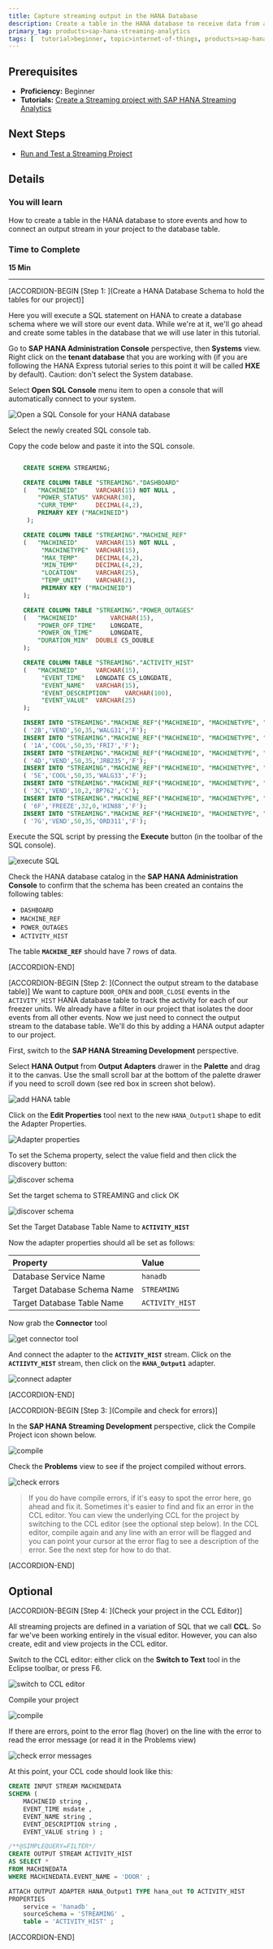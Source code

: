 ```yaml
---
title: Capture streaming output in the HANA Database
description: Create a table in the HANA database to receive data from a streaming project.  Then connect an output stream to the HANA table.
primary_tag: products>sap-hana-streaming-analytics
tags: [  tutorial>beginner, topic>internet-of-things, products>sap-hana-streaming-analytics, products>sap-hana\,-express-edition   ]
---
```


## Prerequisites  
 - **Proficiency:** Beginner
 - **Tutorials:** [Create a Streaming project with SAP HANA Streaming Analytics](https://www.sap.com/developer/tutorials/sds-create-streaming-project.html)


## Next Steps
 - [Run and Test a Streaming Project](https://www.sap.com/developer/tutorials/sds-run-test.html)

## Details
### You will learn  
How to create a table in the HANA database to store events and how to connect an output stream in your project to the database table.

### Time to Complete
**15 Min**

---

[ACCORDION-BEGIN [Step 1: ](Create a HANA Database Schema to hold the tables for our project)]

Here you will execute a SQL statement on HANA to create a database schema where we will store our event data.  While we're at it, we'll go ahead and create some tables in the database that we will use later in this tutorial.

Go to **SAP HANA Administration Console** perspective, then **Systems** view. Right click on the **tenant database** that you are working with (if you are following the HANA Express tutorial series to this point it will be called **HXE** by default). Caution: don't select the System database.

Select **Open SQL Console** menu item to open a console that will automatically connect to your system.

![Open a SQL Console for your HANA database](2-open-sql-console.png)

Select the newly created SQL console tab.

Copy the code below and paste it into the SQL console.

```SQL

    CREATE SCHEMA STREAMING;

    CREATE COLUMN TABLE "STREAMING"."DASHBOARD"
    (	"MACHINEID" 	VARCHAR(15) NOT NULL ,
    	"POWER_STATUS" VARCHAR(30),
    	"CURR_TEMP" 	DECIMAL(4,2),
    	PRIMARY KEY ("MACHINEID")
     );

    CREATE COLUMN TABLE "STREAMING"."MACHINE_REF"
    (	"MACHINEID" 	VARCHAR(15) NOT NULL ,
    	 "MACHINETYPE" 	VARCHAR(15),
    	 "MAX_TEMP" 	DECIMAL(4,2),
    	 "MIN_TEMP" 	DECIMAL(4,2),
    	 "LOCATION" 	VARCHAR(25),
    	 "TEMP_UNIT" 	VARCHAR(2),
    	 PRIMARY KEY ("MACHINEID")
    );

    CREATE COLUMN TABLE "STREAMING"."POWER_OUTAGES"
    (	"MACHINEID" 		VARCHAR(15),
    	"POWER_OFF_TIME" 	LONGDATE,
    	"POWER_ON_TIME" 	LONGDATE,
    	"DURATION_MIN" 	DOUBLE CS_DOUBLE
    );

    CREATE COLUMN TABLE "STREAMING"."ACTIVITY_HIST"
    (	"MACHINEID" 	VARCHAR(15),
    	 "EVENT_TIME" 	LONGDATE CS_LONGDATE,
    	 "EVENT_NAME" 	VARCHAR(15),
    	 "EVENT_DESCRIPTION" 	VARCHAR(100),
    	 "EVENT_VALUE" 	VARCHAR(25)
    );

    INSERT INTO "STREAMING"."MACHINE_REF"("MACHINEID", "MACHINETYPE", "MAX_TEMP", "MIN_TEMP", "LOCATION", "TEMP_UNIT") VALUES
    ( '2B','VEND',50,35,'WALG31','F');
    INSERT INTO "STREAMING"."MACHINE_REF"("MACHINEID", "MACHINETYPE", "MAX_TEMP", "MIN_TEMP", "LOCATION", "TEMP_UNIT") VALUES
    ( '1A','COOL',50,35,'FRI7','F');
    INSERT INTO "STREAMING"."MACHINE_REF"("MACHINEID", "MACHINETYPE", "MAX_TEMP", "MIN_TEMP", "LOCATION", "TEMP_UNIT") VALUES
    ( '4D','VEND',50,35,'JRB235','F');
    INSERT INTO "STREAMING"."MACHINE_REF"("MACHINEID", "MACHINETYPE", "MAX_TEMP", "MIN_TEMP", "LOCATION", "TEMP_UNIT") VALUES
    ( '5E','COOL',50,35,'WALG33','F');
    INSERT INTO "STREAMING"."MACHINE_REF"("MACHINEID", "MACHINETYPE", "MAX_TEMP", "MIN_TEMP", "LOCATION", "TEMP_UNIT") VALUES
    ( '3C','VEND',10,2,'BP762','C');
    INSERT INTO "STREAMING"."MACHINE_REF"("MACHINEID", "MACHINETYPE", "MAX_TEMP", "MIN_TEMP", "LOCATION", "TEMP_UNIT") VALUES
    ( '6F','FREEZE',32,0,'HIN88','F');
    INSERT INTO "STREAMING"."MACHINE_REF"("MACHINEID", "MACHINETYPE", "MAX_TEMP", "MIN_TEMP", "LOCATION", "TEMP_UNIT") VALUES
    ( '7G','VEND',50,35,'ORD311','F');
```

Execute the SQL script by pressing the **Execute** button (in the toolbar of the SQL console).

![execute SQL](3a-execute-sql.png)

Check the HANA database catalog in the **SAP HANA Administration Console** to confirm that the schema has been created an contains the following tables:

- `DASHBOARD`
- `MACHINE_REF`
- `POWER_OUTAGES`
- `ACTIVITY_HIST`

The table **`MACHINE_REF`** should have 7 rows of data.


[ACCORDION-END]

[ACCORDION-BEGIN [Step 2: ](Connect the output stream to the database table)]
We want to capture `DOOR_OPEN` and `DOOR_CLOSE` events in the `ACTIVITY_HIST` HANA database table to track the activity for each of our freezer units.  We already have a filter in our project that isolates the door events from all other events.  Now we just need to connect the output stream to the database table.  We'll do this by adding a HANA output adapter to our project.

First, switch to the **SAP HANA Streaming Development** perspective.

Select **HANA Output** from **Output Adapters** drawer in the **Palette** and drag it to the canvas.  Use the small scroll bar at the bottom of the palette drawer if you need to scroll down (see red box in screen shot below).

![add HANA table](1-add-hana-table.png)

Click on the **Edit Properties** tool next to the new `HANA_Output1` shape to edit the Adapter Properties.

![Adapter properties](2-edit-properties.png)

To set the Schema property, select the value field and then click the discovery button:

![discover schema](choose-schema.png)

Set the target schema to STREAMING and click OK

![discover schema](4a-set-schema.png)

Set the Target Database Table Name to **`ACTIVITY_HIST`**

Now the adapter properties should all be set as follows:

Property                    | Value
:------------------------ | :----------------
Database Service Name       | `hanadb`
Target Database Schema Name | `STREAMING`
Target Database Table Name  | `ACTIVITY_HIST`


Now grab the **Connector** tool

![get connector tool](6-connector.png)

And connect the adapter to the **`ACTIVITY_HIST`** stream. Click on the **`ACTIIVTY_HIST`** stream, then click on the **`HANA_Output1`** adapter.

![connect adapter](connect-adapter.png)


[ACCORDION-END]

[ACCORDION-BEGIN [Step 3: ](Compile and check for errors)]

In the **SAP HANA Streaming Development** perspective, click the Compile Project icon shown below.

![compile](1-compile.png)

Check the **Problems** view to see if the project compiled without errors.

![check errors](2-check-errors.png)

> If you do have compile errors, if it's easy to spot the error here, go ahead and fix it.  Sometimes it's easier to find and fix an error in the CCL editor.  You can view the underlying CCL for the project by switching to the CCL editor (see the optional step below).  In the CCL editor, compile again and any line with an error will be flagged and you can point your cursor at the error flag to see a description of the error.  See the next step for how to do that.


[ACCORDION-END]

## Optional

[ACCORDION-BEGIN [Step 4: ](Check your project in the CCL Editor)]

All streaming projects are defined in a variation of SQL that we call **CCL**.  So far we've been working entirely in the visual editor.  However, you can also create, edit and view projects in the CCL editor.  

Switch to the CCL editor:  either click on the **Switch to Text** tool in the Eclipse toolbar, or press F6.

![switch to CCL editor](switch-to-text.png)

Compile your project

![compile](1-compile.png)

If there are errors, point to the error flag (hover) on the line with the error to read the error message (or read it in the Problems view)

![check error messages](ccl-view.png)

At this point, your CCL code should look like this:

```SQL
CREATE INPUT STREAM MACHINEDATA
SCHEMA (
	MACHINEID string ,
	EVENT_TIME msdate ,
	EVENT_NAME string ,
	EVENT_DESCRIPTION string ,
	EVENT_VALUE string ) ;

/**@SIMPLEQUERY=FILTER*/
CREATE OUTPUT STREAM ACTIVITY_HIST
AS SELECT *
FROM MACHINEDATA
WHERE MACHINEDATA.EVENT_NAME = 'DOOR' ;

ATTACH OUTPUT ADAPTER HANA_Output1 TYPE hana_out TO ACTIVITY_HIST
PROPERTIES
	service = 'hanadb' ,
	sourceSchema = 'STREAMING' ,
	table = 'ACTIVITY_HIST' ;
```


[ACCORDION-END]
